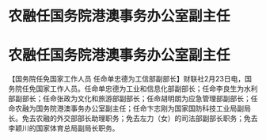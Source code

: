 # 农融任国务院港澳事务办公室副主任

# 农融任国务院港澳事务办公室副主任

【国务院任免国家工作人员
任命单忠德为工信部副部长】财联社2月23日电，国务院任免国家工作人员。任命单忠德为工业和信息化部副部长；任命李良生为水利部副部长；任命张政为文化和旅游部副部长；任命胡明朗为应急管理部副部长；任命农融为国务院港澳事务办公室副主任；任命卞志刚为国家国防科技工业局副局长。免去农融的外交部部长助理职务；免去左力（女）的司法部副部长职务；免去李颖川的国家体育总局副局长职务。


